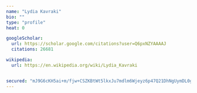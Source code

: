 ```yaml
---
name: "Lydia Kavraki"
bio: ""
type: "profile"
heat: 0

googleScholar:
  url: https://scholar.google.com/citations?user=Q6pxNZYAAAAJ
  citations: 26681

wikipedia:
  url: https://en.wikipedia.org/wiki/Lydia_Kavraki


secured: "mJ9G6cKH5ai+m/fjw+CSZKBtWt5lkxJu7mdlm6Wjeyz6p47Q21DhNgUymDL0ggq1U7K4AVLnKIZdIJSrpMwRtOS3YGEhlbmyOwHlOMtAnwNQNpkl+agzlA3f17AcNm9QIxtkIJ1a8M1i/JAlDT2emq9E05xFH+gKsstQ7sqkb6wTpy9HoZThRfSWdC34HpFsunBm2MRqO9D6h5fIm9vbp+UAH2k5Oh39fI7cW/cPb5penY4t+PK8XLZJLYDsJJX1Te6npV+pMDZk0DfSqTEFc/krvig2wqnKvlXnYIOx3sgDXLjciE2dbhlJcMhutilPZsSVUvzcI40TZczF/gyLcg==;RNhEZIuNPdiQNQa3vu2Hbg=="
---
```



